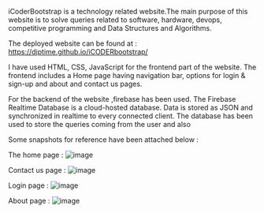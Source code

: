iCoderBootstrap is a technology related website.The main purpose of this website is to solve queries related to software,
hardware, devops, competitive programming and Data Structures and Algorithms.

The deployed website can be found at : 
https://diptime.github.io/iCODERbootstrap/

I have used HTML, CSS, JavaScript for the frontend part of the website.
The frontend includes a Home page having navigation bar, options for login & sign-up and about and contact us pages.

For the backend of the website ,firebase has been used. The Firebase Realtime Database is a cloud-hosted database.
Data is stored as JSON and synchronized in realtime to every connected client. The database has been used to store 
the queries coming from the user and also

Some snapshots for reference have been attached below : 

The home page : 
![image](https://user-images.githubusercontent.com/73034611/184829051-db625abc-ed24-4f7d-9505-6c05313fca47.png)

Contact us page :
![image](https://user-images.githubusercontent.com/73034611/184832659-e96147e9-0e6b-4cee-bbb9-ce04f09a5dec.png)

Login page :
![image](https://user-images.githubusercontent.com/73034611/184832715-203d25ce-0915-4c95-ad17-8081a7b820b4.png)

About page :
![image](https://user-images.githubusercontent.com/73034611/184829378-e9fca598-0be7-4338-84f4-8e55894b7179.png)




